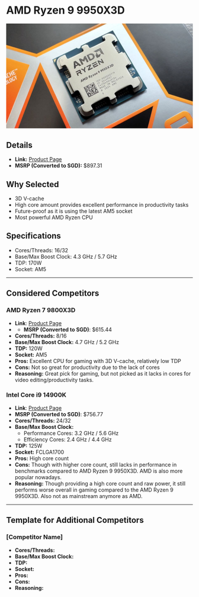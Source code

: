 # AMD Ryzen 9 9950X3D

![AMD Ryzen 9 9950X3D](images/amd-ryzen-9-9950x3d.jpeg "AMD Ryzen 9 9950X3D")

## Details
- **Link:** [Product Page](https://www.amd.com/en/products/processors/desktops/ryzen/9000-series/amd-ryzen-9-9950x3d.html)
- **MSRP (Converted to SGD):** $897.31

## Why Selected
- 3D V-cache
- High core amount provides excellent performance in productivity tasks
- Future-proof as it is using the latest AM5 socket
- Most powerful AMD Ryzen CPU

## Specifications
- Cores/Threads: 16/32
- Base/Max Boost Clock: 4.3 GHz / 5.7 GHz
- TDP: 170W
- Socket: AM5

---

## Considered Competitors

### AMD Ryzen 7 9800X3D
- **Link**: [Product Page](https://www.amd.com/en/products/processors/desktops/ryzen/9000-series/amd-ryzen-7-9800x3d.html)
- - **MSRP (Converted to SGD)**: $615.44
- **Cores/Threads:** 8/16
- **Base/Max Boost Clock:** 4.7 GHz / 5.2 GHz
- **TDP:** 120W
- **Socket:** AM5
- **Pros:** Excellent CPU for gaming with 3D V-cache, relatively low TDP
- **Cons:** Not so great for productivity due to the lack of cores
- **Reasoning:** Great pick for gaming, but not picked as it lacks in cores for video editing/productivity tasks.

### Intel Core i9 14900K
- **Link**: [Product Page](https://www.intel.com/content/www/us/en/products/sku/236773/intel-core-i9-processor-14900k-36m-cache-up-to-6-00-ghz/specifications.html)
- **MSRP (Converted to SGD)**: $756.77
- **Cores/Threads:** 24/32
- **Base/Max Boost Clock:**
    - Performance Cores: 3.2 GHz / 5.6 GHz
    - Efficiency Cores: 2.4 GHz / 4.4 GHz
- **TDP:** 125W
- **Socket:** FCLGA1700
- **Pros:** High core count
- **Cons:** Though with higher core count, still lacks in performance in benchmarks compared to AMD Ryzen 9 9950X3D. AMD is also more popular nowadays.
- **Reasoning:** Though providing a high core count and raw power, it still performs worse overall in gaming compared to the AMD Ryzen 9 9950X3D. Also not as mainstream anymore as AMD.

---

## Template for Additional Competitors

### [Competitor Name]
- **Cores/Threads:**
- **Base/Max Boost Clock:**
- **TDP:**
- **Socket:**
- **Pros:**
- **Cons:**
- **Reasoning:**
